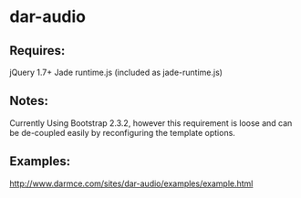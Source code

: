 dar-audio
=========

Requires:
---------
jQuery 1.7+
Jade runtime.js (included as jade-runtime.js)

Notes:
---------
Currently Using Bootstrap 2.3.2, however this requirement is loose and can be de-coupled easily by reconfiguring the template options.

Examples:
---------
http://www.darmce.com/sites/dar-audio/examples/example.html